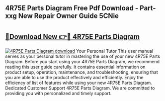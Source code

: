 ## 4R75E Parts Diagram Free Pdf Download - Part-xxg New Repair Owner Guide 5CNie

# <h2><a href="http://dfskmp.blite.top/?on=4R75E+Parts+Diagram">🔗Download New 👉🔴 4R75E Parts Diagram</a></h2>

[![4R75E Parts Diagram download](https://i.imgur.com/lujVjoI.png)](http://dfskmp.blite.top/?on=4R75E+Parts+Diagram)
Your Personal Tutor This user manual serves as your personal tutor in mastering the use of your new 4R75E Parts Diagram. Before you start using your 4R75E Parts Diagram, we recommend reading this user guide carefully. It contains essential information on product setup, operation, maintenance, and troubleshooting, ensuring that you are able to use the product effectively and efficiently. Enjoy the efficiency of list of features while using your new 4R75E Parts Diagram. Dedicated Customer Support 4R75E Parts Diagram. We are committed to providing you with personalized and timely support.
